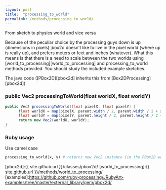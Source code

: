 ```yaml
---
layout: post
title:  "processing_to_world"
permalink: /methods/processing_to_world/
---
```

From sketch to physics world and vice versa

Because of the peculiar choice by the processing guys down is up (dimensions in pixels) jbox2d doesn't like to live in the pixel world (where up is really up), and prefers meters or feet and inches (whatever). What this means is that there is a need to scale between the two worlds using [world_to_processing][world_to_processing] and processing_to_world methods provided. You should study the included example sketches.


The java code ([PBox2D][pbox2d] inherits this from [Box2DProcessing][pbox2d])
### public Vec2 processingToWorld(float worldX, float worldY) ###

```java
public Vec2 processingToWorld(float pixelX, float pixelY) {
      float worldX = map(pixelX, parent.width / 2, parent.width / 2 + scaleFactor, 0f, 1f);
      float worldY = map(pixelY, parent.height / 2, parent.height / 2 + scaleFactor, 1f, 0f);
      return new Vec2(worldX, worldY);
}
```

### Ruby usage ###
Use camel case

```ruby
processing_to_world(x, y) # returns new Vec2 instance (in the PBox2D world)
```

[pbox2d]:{{ site.github.url }}/classes/pbox2d/
[world_to_processing]:{{ site.github.url }}/methods/world_to_processing/
[examples]:https://github.com/ruby-processing/JRubyArt-examples/tree/master/external_library/gem/pbox2d/
